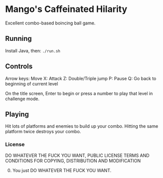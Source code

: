# Mango's Caffeinated Hilarity

Excellent combo-based boincing ball game.

## Running

Install Java, then: `./run.sh`


## Controls

Arrow keys: Move
X: Attack
Z: Double/Triple jump
P: Pause
Q: Go back to beginning of current level

On the title screen, Enter to begin or press a number to play that level in challenge mode.

## Playing

Hit lots of platforms and enemies to build up your combo.
Hitting the same platform twice destroys your combo.


### License

DO WHATEVER THE FUCK YOU WANT, PUBLIC LICENSE
TERMS AND CONDITIONS FOR COPYING, DISTRIBUTION AND MODIFICATION

0. You just DO WHATEVER THE FUCK YOU WANT.
